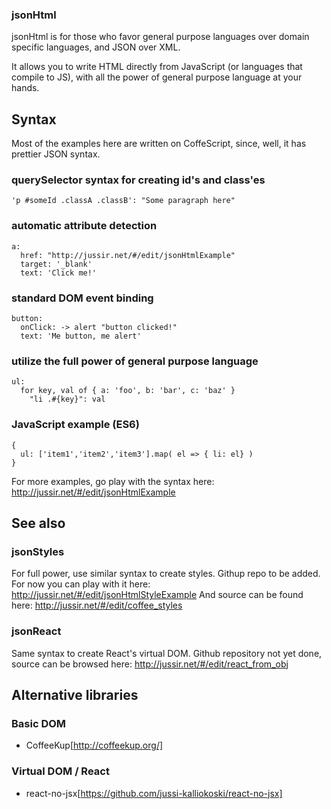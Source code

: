
### jsonHtml

jsonHtml is for those who favor general purpose languages over domain specific languages, and JSON over XML.

It allows you to write HTML directly from JavaScript (or languages that compile to JS), with all the power of
general purpose language at your hands.


## Syntax

Most of the examples here are written on CoffeScript, since, well, it has prettier JSON syntax.

### querySelector syntax for creating id's and class'es

    'p #someId .classA .classB': "Some paragraph here"

### automatic attribute detection

    a:
      href: "http://jussir.net/#/edit/jsonHtmlExample"
      target: '_blank'
      text: 'Click me!'

### standard DOM event binding

    button:
      onClick: -> alert "button clicked!"
      text: 'Me button, me alert'

### utilize the full power of general purpose language

    ul:
      for key, val of { a: 'foo', b: 'bar', c: 'baz' }
        "li .#{key}": val

### JavaScript example (ES6)

    {
      ul: ['item1','item2','item3'].map( el => { li: el} )
    }

For more examples, go play with the syntax here: http://jussir.net/#/edit/jsonHtmlExample


## See also

### jsonStyles

For full power, use similar syntax to create styles. Githup repo to be added.
For now you can play with it here: http://jussir.net/#/edit/jsonHtmlStyleExample
And source can be found here: http://jussir.net/#/edit/coffee_styles

### jsonReact

Same syntax to create React's virtual DOM. Github repository not yet done, source
can be browsed here: http://jussir.net/#/edit/react_from_obj


## Alternative libraries

### Basic DOM

- CoffeeKup[http://coffeekup.org/]

### Virtual DOM / React

- react-no-jsx[https://github.com/jussi-kalliokoski/react-no-jsx]

